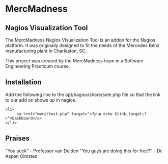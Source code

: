 # MercMadness
## Nagios Visualization Tool
The MercMadness Nagios Visualization Tool is an addon for the Nagios platform. 
It was originally designed to fit the needs of the Mercedes Benz manufacturing plant in Charleston, SC.

This project was created by the MercMadness team in a Software Engineering Practicum course.
## Installation
Add the following line to the opt/nagios/share/side.php file so that the link to our add on shows up in nagios.

    <li>
         <a href="merc/test.php" target="<?php echo $link_target;?>">Dashboard</a>
    </li>

## Praises
"You suck" - Professor van Delden
"You guys are doing this for free?" - Dr. Aspen Olmsted
